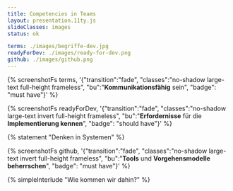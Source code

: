 ```yaml
---
title: Competencies in Teams
layout: presentation.11ty.js
slideClasses: images
status: ok

terms: ./images/begriffe-dev.jpg
readyForDev: ./images/ready-for-dev.png
github: ./images/github.png
---
```


{% screenshotFs terms, '{"transition":"fade", "classes":"no-shadow large-text full-height frameless", "bu":"<strong>Kommunikationsfähig</strong> sein", "badge": "must have"}' %}

{% screenshotFs readyForDev, '{"transition":"fade", "classes":"no-shadow large-text invert  full-height frameless", "bu":"<strong>Erfordernisse</strong> für die <strong>Implementierung kennen</strong>", "badge": "should have"}' %}

{% statement "Denken in Systemen" %}

{% screenshotFs github, '{"transition":"fade", "classes":"no-shadow large-text invert full-height frameless", "bu":"<strong>Tools</strong> und <strong>Vorgehensmodelle beherrschen</strong>", "badge": "must have"}' %}

{% simpleInterlude "Wie kommen wir dahin?" %}